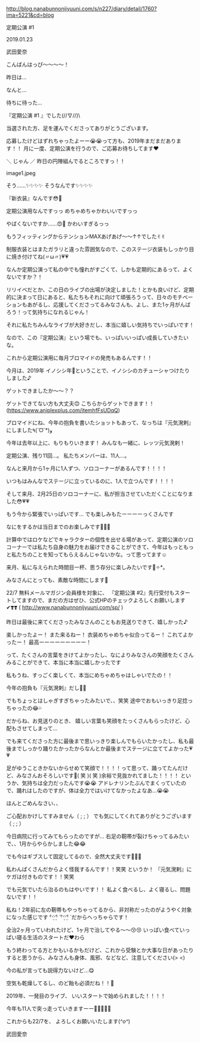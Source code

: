 http://blog.nanabunnonijyuuni.com/s/n227/diary/detail/1760?ima=5221&cd=blog






定期公演 #1

2019.01.23

武田愛奈





こんばんはっぴ〜〜〜〜！











昨日は…





なんと…





待ちに待った…













『定期公演 #1 』でした\(//∇//)\


当選された方、足を運んでくださってありがとうございます。


応募したけどはずれちゃったよーー😭😭って方も、2019年まだまだあります！！
月に一度、定期公演を行うので、ご応募お待ちしてます❤︎





＼ じゃん ／
昨日の円陣組んでるところですっ！！

image1.jpeg

そう……✨✨✨✨
そうなんです✨✨✨✨


『新衣装』なんです😳🎀


定期公演用なんですっっ
めちゃめちゃかわいいですっっ


やばくないですか……😍🎀
かわいすぎるっっ






もうフィッティングからテンションMAXあげあげ〜〜↑↑でした✌︎✌︎

制服衣装とはまたガラリと違った雰囲気なので、このステージ衣装もしっかり目に焼き付けてね(〃ω〃)💗💗









なんか定期公演って私の中でも憧れがすごくて、しかも定期的にあるって、よくないですか？！

リリイベだとか、この日のライブの出場が決定しました！とかも良いけど、定期的に決まって日にあると、私たちもそれに向けて頑張ろうって、日々のモチベーションもあがるし、応援してくださってるみなさんも、よし、また1ヶ月がんばろう！って気持ちになれるじゃん！

それに私たちみんなライブが大好きだし、本当に嬉しい気持ちでいっぱいです！




なので、この『定期公演』という場でも、いっぱいいっぱい成長していきたいな。











これから定期公演用に毎月ブロマイドの発売もあるんです！！


今月は、2019年 イノシシ年🐗ということで、イノシシのカチューシャつけたりしました♪


ゲットできましたか〜〜？？


ゲットできてない方も大丈夫😊
こちらからゲットできます！！
(https://www.aniplexplus.com/itemhfFsUDqQ)



ブロマイドにね、今年の抱負を書いたショットもあって、なっちは『元気溌剌』にしました٩(ˊᗜˋ*)و


今年は去年以上に、もりもりいきます！
みんなも一緒に、レッツ元気溌剌！









定期公演、残り11回…。
私たちメンバーは、11人…。








なんと来月から1ヶ月に1人ずつ、ソロコーナーがあるんです！！！！

いつもはみんなでステージに立っているのに、1人で立つんです！！！！







そして来月、2月25日のソロコーナーに、私が担当させていただくことになりました😳💗💗

もう今から緊張でいっぱいです…
でも楽しみもたーーーーっくさんです

なにをするかは当日までのお楽しみです🙈🎈🎈





計算中ではロケなどでキャラクターの個性を出せる場があって、定期公演のソロコーナーでは私たち自身の魅力をお届けできることができて、今年はもっともっと私たちのことを知ってもらえるんじゃないかな。って思ってます☺️


来月、私に与えられた時間目一杯、思う存分に楽しみたいです🌈✧︎*。


みなさんにとっても、素敵な時間にします🌸






22/7 無料メールマガジン会員様を対象に、
『定期公演 #2』先行受付もスタートしてますので、まだの方はぜひ、公式HPのチェックよろしくお願いします✔︎❣️❣️
( http://www.nanabunnonijyuuni.com/sp/ )









昨日は最後に来てくださったみなさんのこともお見送りできて、嬉しかった♪

楽しかったよー！
また来るねー！
衣装めちゃめちゃ似合ってるー！
これてよかったー！
最高ーーーーーーーーー！

って、たくさんの言葉をきけてよかったし、なによりみなさんの笑顔をたくさんみることができて、本当に本当に嬉しかったです






私もうね、すっごく楽しくて、本当にめちゃめちゃはしゃいでたの！！


今年の抱負も『元気溌剌』だし🤩🤩


でもちょっとはしゃぎすぎちゃったみたいで、、笑笑
途中でおもいっきり足捻っちゃったの😂💦






だからね、お見送りのとき、
嬉しい言葉も笑顔をたっくさんもらったけど、心配もさせてしまって…



でも来てくださった方に最後まで思いっきり楽しんでもらいたかったし、私も最後までしっかり踊りたかったからなんとか最後までステージに立ててよかった💗💗




足がゆうこときかないからせめて笑顔で！！！！って思って、踊ってたんだけど、みなさんおそろしいです🤥( 笑 )( 笑 )余裕で見抜かれてました！！！！
というか、気持ちは全力だったんです😭😭
アドレナリンたぶんでまくっていたので、踊れはしたのですが、体は全力ではいけてなかったよなあ…😭😭

ほんとごめんなさい、、





ご心配おかけしてすみません（ ;  ; ）
でも気にしてくれてありがとうございます（ ;  ; ）







今日病院に行ってみてもらったのですが…
右足の靭帯が裂けちゃってるみたいで、、1月からやらかしました😂😂


でも今はギブスして固定してるので、全然大丈夫です🌈✨✨





私わんぱくさんだからよく怪我するんです！！笑笑
というか！
『元気溌剌』にケガは付きものです！！笑笑





でも元気でいたら治るのもはやいです！！
私よく食べるし、よく寝るし、問題ないです！！







私ね！2年前に左の靭帯もやっちゃってるから、非対称だったのがようやく対象になった感じです ̀⁽⸌̠̇⸍̠̇⁾ ́ ̀⁽⸌̠̇⸍̠̇⁾ ́
だからへっちゃらです！




全治2ヶ月っていわれたけど、1ヶ月で治してやる〜〜😚😚
いっぱい食べていっぱい寝る生活のスタートだ❤︎わら








もう終わってる方とかもいるかもだけど、これから受験とか大事な日があったりすると思うから、みなさんも身体、風邪、などなど、注意してください(> <)

今の私が言っても説得力ないけど…😋

空気も乾燥してるし、のど飴も必須だね！！🍬










2019年、一発目のライブ、
いいスタートで始められました！！！！


今年も11人で突っ走っていきますーー🏃🏻‍♀️🎈🎈


これからも22/7を、
よろしくお願いいたします(*^o^*)






武田愛奈